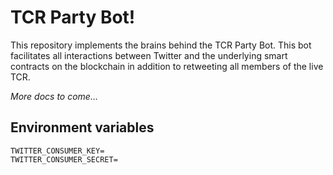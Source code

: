 # TCR Party Bot!

This repository implements the brains behind the TCR Party Bot. This bot
facilitates all interactions between Twitter and the underlying smart contracts
on the blockchain in addition to retweeting all members of the live TCR.

_More docs to come..._

## Environment variables
```
TWITTER_CONSUMER_KEY=
TWITTER_CONSUMER_SECRET=
```
